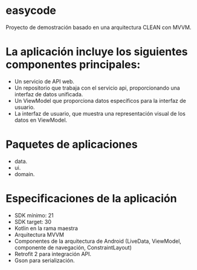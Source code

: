 # easycode
Proyecto de demostración basado en una arquitectura CLEAN con MVVM.

# La aplicación incluye los siguientes componentes principales:
- Un servicio de API web.
- Un repositorio que trabaja con el servicio api, proporcionando una interfaz de datos unificada.
- Un ViewModel que proporciona datos específicos para la interfaz de usuario.
- La interfaz de usuario, que muestra una representación visual de los datos en ViewModel.

# Paquetes de aplicaciones
- data.
- ui.
- domain.

# Especificaciones de la aplicación
- SDK mínimo: 21
- SDK target: 30
- Kotlin en la rama maestra
- Arquitectura MVVM
- Componentes de la arquitectura de Android (LiveData, ViewModel, componente de navegación, ConstraintLayout)
- Retrofit 2 para integración API.
- Gson para serialización.
